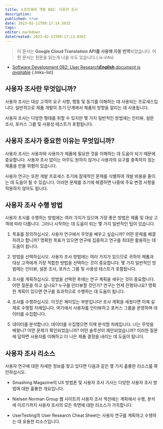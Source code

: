 ```yaml
---
title: 소프트웨어 개발 082: 사용자 조사
description: 
published: true
date: 2023-02-11T09:17:14.593Z
tags: 
editor: markdown
dateCreated: 2023-02-11T09:17:13.036Z
---
```


> 이 문서는 **Google Cloud Translation API를 사용해 자동 번역**되었습니다.
어떤 문서는 원문을 읽는게 나을 수도 있습니다.{.is-info}



- [Software Development 082: User Research***English** document is available*](/en/Knowledge-base/Software-Development/Learning/software-development-082-user-research)
{.links-list}


## 사용자 조사란 무엇입니까?

사용자 조사는 대상 고객의 요구 사항, 행동 및 동기를 이해하는 데 사용되는 프로세스입니다. 일반적으로 제품 개발의 초기 단계에서 제품의 방향을 알리는 데 사용됩니다.

사용자 조사는 다양한 형태를 취할 수 있지만 몇 가지 일반적인 방법에는 인터뷰, 설문 조사, 포커스 그룹 및 사용성 테스트가 포함됩니다.

## 사용자 조사가 중요한 이유는 무엇입니까?

사용자 조사는 사용자와 사용자가 제품에 필요한 것을 이해하는 데 도움이 되기 때문에 중요합니다. 사용자 조사 없이는 아무도 원하지 않거나 사용자의 요구를 충족하지 않는 제품을 만들 위험이 있습니다.

사용자 연구는 또한 개발 프로세스 초기에 잠재적인 문제를 식별하여 개발 비용을 줄이는 데 도움이 될 수 있습니다. 이러한 문제를 조기에 해결하면 나중에 주요 변경 사항을 적용하지 않아도 됩니다.

## 사용자 조사 수행 방법

사용자 조사를 수행하는 방법에는 여러 가지가 있으며 가장 좋은 방법은 제품 및 대상 고객에 따라 다릅니다. 그러나 시작하는 데 도움이 되는 몇 가지 일반적인 팁이 있습니다.

1. 목표를 정의하십시오. 사용자 연구에서 무엇을 배우고 싶습니까? 어떤 문제를 해결하려고 합니까? 명확한 목표가 있으면 연구에 집중하고 연구를 최대한 활용하는 데 도움이 됩니다.

2. 방법을 선택하십시오. 사용자 조사 방법에는 여러 가지가 있으므로 귀하의 제품과 대상 고객에게 가장 적합한 방법을 선택하는 것이 중요합니다. 몇 가지 일반적인 방법에는 인터뷰, 설문 조사, 포커스 그룹 및 사용성 테스트가 포함됩니다.

3. 조사를 계획하십시오. 방법을 선택한 후에는 연구 계획을 세우는 것이 중요합니다. 어떤 질문을 하고 싶나요? 누구를 인터뷰할 것인가? 연구는 언제 진행되나요? 명확한 계획이 있으면 연구를 효과적으로 수행하는 데 도움이 됩니다.

4. 조사를 수행하십시오. 이것은 재미있는 부분입니다! 조사 계획을 세웠다면 이제 실제로 수행할 차례입니다. 여기에서 사용자를 인터뷰하고 포커스 그룹을 운영하며 데이터를 수집합니다.

5. 데이터를 분석합니다. 데이터를 수집했으면 이제 분석할 차례입니다. 너는 무엇을 배웠니? 어떤 문제가 확인되었습니까? 어떤 솔루션이 제안되었습니까? 이러한 질문에 답하면 사용자를 이해하고 더 나은 제품 결정을 내리는 데 도움이 됩니다.

## 사용자 조사 리소스

사용자 연구에 대한 자세한 정보를 찾고 있다면 다음과 같은 몇 가지 훌륭한 리소스를 확인하십시오.

- Smashing Magazine의 UX 방법론 및 사용자 조사 기사는 다양한 사용자 조사 방법에 대한 훌륭한 개요입니다.

- Nielsen Norman Group 웹 사이트의 사용자 조사 섹션에는 계획에서 수행, 분석에 이르기까지 사용자 조사의 모든 측면에 대한 리소스가 가득합니다.

- UserTesting의 User Research Cheat Sheet는 사용자 연구를 계획하고 수행하는 데 유용한 리소스입니다.